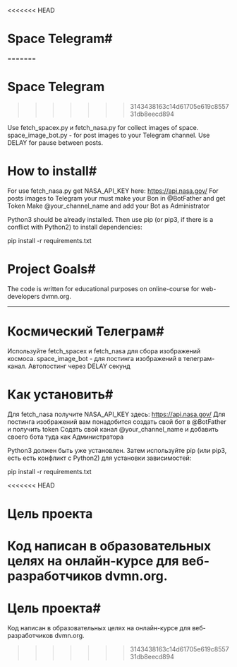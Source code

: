 <<<<<<< HEAD
# Space Telegram#
=======
# Space Telegram
>>>>>>> 3143438163c14d61705e619c855731db8eecd894

Use fetch_spacex.py и fetch_nasa.py for collect images of space.
space_image_bot.py - for post images to your Telegram channel. Use DELAY for pause between posts.

# How to install#

For use fetch_nasa.py get NASA_API_KEY here: https://api.nasa.gov/
For posts images to Telegram your must make your Bon in @BotFather and get Token
Make @your_channel_name and add your Bot as Administrator

Python3 should be already installed. Then use pip (or pip3, if there is a conflict with Python2) to install dependencies:

pip install -r requirements.txt

# Project Goals#
The code is written for educational purposes on online-course for web-developers dvmn.org.

____

# Космический Телеграм#

Используйте fetch_spacex и fetch_nasa для сбора изображений космоса.
space_image_bot - для постинга изображений в телеграм-канал. Автопостинг через DELAY секунд

# Как установить#

Для fetch_nasa получите NASA_API_KEY здесь: https://api.nasa.gov/
Для постинга изображений вам понадобится создать свой бот в @BotFather и получить token
Содать свой канал @your_channel_name и добавить своего бота туда как Администратора

Python3 должен быть уже установлен. Затем используйте pip (или pip3, есть есть конфликт с Python2) для установки зависимостей:

pip install -r requirements.txt

<<<<<<< HEAD
# Цель проекта
Код написан в образовательных целях на онлайн-курсе для веб-разработчиков dvmn.org.
=======
# Цель проекта#
Код написан в образовательных целях на онлайн-курсе для веб-разработчиков dvmn.org.
>>>>>>> 3143438163c14d61705e619c855731db8eecd894
